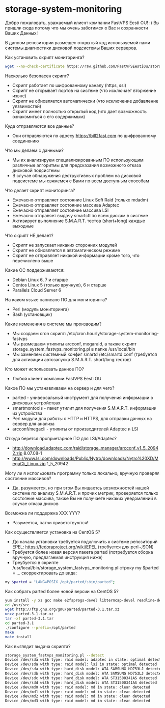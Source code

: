 storage-system-monitoring
==========================

Добро пожаловать, уважаемый клиент компании FastVPS Eesti OU! :) Вы пришли сюда потому что мы очень заботимся о Вас и сохранности Ваших Данных!

В данном репозитории размещен открытый код используемой нами системы диагностики дисковой подсистемы Ваших серверов. 

Как установить скрипт мониторинга?
```bash
wget --no-check-certificate https://raw.github.com/FastVPSEestiOu/storage-system-monitoring/master/install.sh -O-|bash
```

Насколько безопасен скрипт?
- Скрипт работает по шифрованному каналу (https, ssl)
- Скрипт не открывает портов на системе (что исключает вторжение извне)
- Скрипт не обновляется автоматически (что исключение добавление уязвимостей)
- Скрипт имеет полностью открытый код (что дает возможность ознакомиться с его содержимым)

Куда отправляются все данные? 
- Они отправляются по адресу https://bill2fast.com по шифрованному соединению

Что мы делаем с данными?
- Мы их анализируем специализированным ПО использующим различные алгоритмы для предсказания возможного отказа дисковой подсистемы
- В случае обнаружения деструктивных проблем на дисковой подсистеме мы свяжемся с Вами по всем доступным способам

Что делает скрипт мониторинга?
- Ежечасно отправляет состояние Linux Soft Raid (только mdadm)
- Ежечасно отправляет состояние массива Adaptec
- Ежечасно отправляет состояние массива LSI
- Ежечасно отправяет выдачу smartctl по всем дискам в системе
- Активирует выполнение S.M.A.R.T. тестов (short+long) каждые выходные

Что скрипт НЕ делает?
- Скрипт не запускает никаких сторонних модулей
- Скрипт не обновляется в автоматическом режиме
- Скрипт не отправляет никакой информации кроме того, что перечислено выше

Какие ОС поддерживаются:
- Debian Linux 6, 7 и старше
- Centos Linux 5 (только вручную), 6 и старше
- Parallels Cloud Server 6

На каком языке написано ПО для мониторинга?
- Perl (модуль мониторинга)
- Bash (установщик)

Какие изменения в системе мы производим?
- Мы создаем cron скрипт: /etc/cron.hourly/storage-system-monitoring-fastvps
- Мы размещаем утилиты arcconf, megaraid, а также скрипт storage_system_fastvps_monitoring.pl в папке /usr/local/bin 
- Мы заменяем системный конфиг smartd /etc/smartd.conf (требуется для активации автозапуска S.M.A.R.T. short/long тестов)

Кто может использовать данное ПО?
- Любой клиент компании FastVPS Eesti OU

Какое ПО мы устанавливаем на сервер и для чего?
- parted - универсальный инструмент для получения информации о дисковых устройствах
- smartmontools - пакет утилит для получения S.M.A.R.T. информации из устройства
- Perl модули для работы с HTTP и HTTPS, для отправки данных на сервер для анализа
- arcconf/megacli - утилиты от производителей Adaptec и LSI

Откуда берется проприетарное ПО для LSI/Adaptec?
- http://download.adaptec.com/raid/storage_manager/arcconf_v1_5_20942.zip 8.07.08-1
- http://www.lsi.com/downloads/Public/Nytro/downloads/Nytro%20XD/MegaCli_Linux.zip 1_5_20942

Могу ли я использовать программу только локально, вручную проверяя состояние массивов?
- Да, разумеется, но при этом Вы лишаетсь возможностей нашей системе по анализу S.M.A.R.T. и прочих метрик, проверяется только состояние массива, также Вы не получаете никаких уведомлений в случае отказа дисков

Возможна ли поддержка XXX YYY?
- Разумеется, патчи приветствуются! 

Как осуществляется установка на CentOS 5?
- До начала установки требуется подключить к системе репозиторий EPEL: https://fedoraproject.org/wiki/EPEL (требуется для perl-JSON)
- Требуется более новая версия пакета parted (потребуется сборка вручную, предлагаемая инструкция ниже)
- Треубуется в скрипте /usr/local/bin/storage_system_fastvps_monitoring.pl строку my $parted = ... скорректировать до вида:
```bash
my $parted = "LANG=POSIX /opt/parted/sbin/parted";
```  

Как собрать parted более новой версии на CentOS 5?
```bash
yum install -y xz gcc make e2fsprogs-devel libtermcap-devel readline-devel
cd /usr/src
wget http://ftp.gnu.org/gnu/parted/parted-3.1.tar.xz
unxz parted-3.1.tar.xz 
tar -xf parted-3.1.tar
cd parted-3.1
./configure --prefix=/opt/parted
make
make install
```

Как выглядит выдача скрипта?
```bash
storage_system_fastvps_monitoring.pl --detect
Device /dev/sda with type: raid model: adaptec in state: optimal detected
Device /dev/sda with type: raid model: lsi in state: optimal detected
Device /dev/sda with type: hard_disk model: ATA SAMSUNG HD753LJ detected
Device /dev/sdb with type: hard_disk model: ATA SAMSUNG HD753LJ detected
Device /dev/sdc with type: hard_disk model: ATA ST31500341AS detected
Device /dev/sdd with type: hard_disk model: ATA ST31500341AS detected
Device /dev/md0 with type: raid model: md in state: clean detected
Device /dev/md1 with type: raid model: md in state: clean detected
Device /dev/md2 with type: raid model: md in state: clean detected
Device /dev/md3 with type: raid model: md in state: clean detected
```
